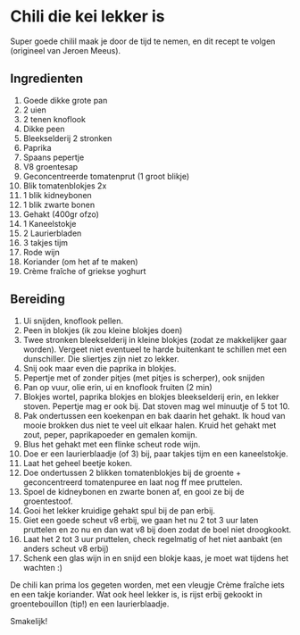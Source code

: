 # Chili die kei lekker is

Super goede chilil maak je door de tijd te nemen, en dit recept te volgen (origineel van Jeroen Meeus).

## Ingredienten

1. Goede dikke grote pan
2. 2 uien
3. 2 tenen knoflook
4. Dikke peen
5. Bleekselderij 2 stronken
6. Paprika
7. Spaans pepertje
8. V8 groentesap
9. Geconcentreerde tomatenprut (1 groot blikje)
10. Blik tomatenblokjes 2x
11. 1 blik kidneybonen
12. 1 blik zwarte bonen
13. Gehakt (400gr ofzo)
14. 1 Kaneelstokje
15. 2 Laurierbladen
16. 3 takjes tijm
17. Rode wijn
18. Koriander (om het af te maken)
19. Crème fraîche of griekse yoghurt

## Bereiding

1. Ui snijden, knoflook pellen.
2. Peen in blokjes (ik zou kleine blokjes doen)
3. Twee stronken bleekselderij in kleine blokjes (zodat ze makkelijker gaar worden). Vergeet niet eventueel te harde buitenkant te schillen met een dunschiller. Die sliertjes zijn niet zo lekker.
4. Snij ook maar even die paprika in blokjes.
5. Pepertje met of zonder pitjes (met pitjes is scherper), ook snijden
6. Pan op vuur, olie erin, ui en knoflook fruiten (2 min)
7. Blokjes wortel, paprika blokjes en blokjes bleekselderij erin, en lekker stoven. Pepertje mag er ook bij. Dat stoven mag wel minuutje of 5 tot 10.
8. Pak ondertussen een koekenpan en bak daarin het gehakt. Ik houd van mooie brokken dus niet te veel uit elkaar halen. Kruid het gehakt met zout, peper, paprikapoeder en gemalen komijn.
9. Blus het gehakt met een flinke scheut rode wijn.
10. Doe er een laurierblaadje (of 3) bij, paar takjes tijm en een kaneelstokje.
11. Laat het geheel beetje koken.
12. Doe ondertussen 2 blikken tomatenblokjes bij de groente + geconcentreerd tomatenpuree en laat nog ff mee pruttelen.
13. Spoel de kidneybonen en zwarte bonen af, en gooi ze bij de groentestoof.
14. Gooi het lekker kruidige gehakt spul bij de pan erbij.
15. Giet een goede scheut v8 erbij, we gaan het nu 2 tot 3 uur laten pruttelen en zo nu en dan wat v8 bij doen zodat de boel niet droogkookt.
16. Laat het 2 tot 3 uur pruttelen, check regelmatig of het niet aanbakt (en anders scheut v8 erbij)
17. Schenk een glas wijn in en snijd een blokje kaas, je moet wat tijdens het wachten :)

De chili kan prima los gegeten worden, met een vleugje Crème fraîche iets en een takje koriander. Wat ook heel lekker is, is rijst erbij gekookt in groentebouillon (tip!) en een laurierblaadje.

Smakelijk!

